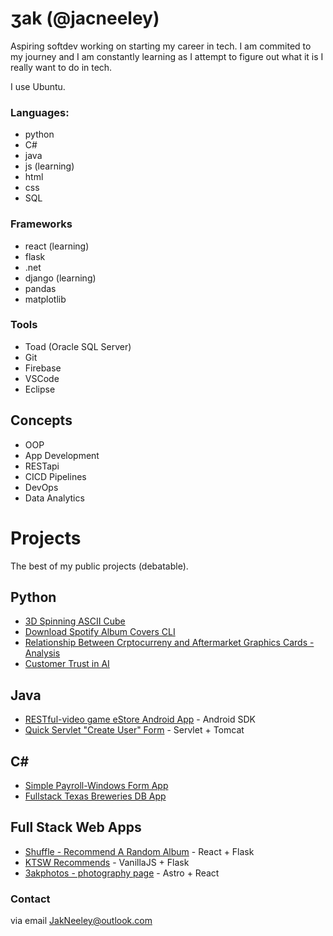 # ʒak (@jacneeley)
Aspiring softdev working on starting my career in tech. I am commited to my journey and I am constantly learning as I attempt to figure out what it is I really want to do in tech.

I use Ubuntu.

### Languages:
- python
- C#
- java 
- js (learning)
- html
- css
- SQL

### Frameworks
- react (learning)
- flask
- .net
- django (learning)
- pandas
- matplotlib

### Tools
- Toad (Oracle SQL Server)
- Git
- Firebase
- VSCode
- Eclipse

## Concepts
- OOP
- App Development
- RESTapi
- CICD Pipelines
- DevOps
- Data Analytics

# Projects
The best of my public projects (debatable).

## Python
- [3D Spinning ASCII Cube](https://github.com/jacneeley/cube_go_spin)
- [Download Spotify Album Covers CLI](https://github.com/jacneeley/get-spotify-python-CLI)
- [Relationship Between Crptocurreny and Aftermarket Graphics Cards - Analysis](https://github.com/jacneeley/crypto-gpuAnalysis)
- [Customer Trust in AI](https://github.com/jacneeley/Customer_Trust_AI)

## Java
- [RESTful-video game eStore Android App](https://github.com/jacneeley/REST-videogamelistapp#code) - Android SDK
- [Quick Servlet "Create User" Form](https://github.com/jacneeley/handleForms#code) - Servlet + Tomcat

## C#
- [Simple Payroll-Windows Form App](https://github.com/jacneeley/simple-payroll-wfa)
- [Fullstack Texas Breweries DB App](https://github.com/jacneeley/TexasBreweriesAPI_Prototype)

## Full Stack Web Apps
- [Shuffle - Recommend A Random Album](https://shuffle-usls.onrender.com/) - React + Flask
- [KTSW Recommends](https://ktsw-recommends-8qqa.onrender.com/) - VanillaJS + Flask
- [3akphotos - photography page](https://3akphotos.xyz) - Astro + React

### Contact 
via email JakNeeley@outlook.com
